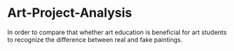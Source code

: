 # Art-Project-Analysis
In order to compare that whether art education is beneficial for art students to recognize the difference between real and fake paintings. 
